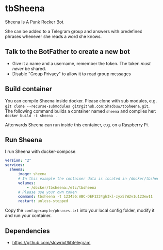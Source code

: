 # tbSheena

Sheena Is A Punk Rocker Bot. 

She can be added to a Telegram group and answers with predefined phrases whenever she reads a word she knows.


## Talk to the BotFather to create a new bot

- Give it a name and a username, remember the token. The token *must never* be shared.
- Disable "Group Privacy" to allow it to read group messages

## Build container

You can compile Sheena inside docker. Please clone with sub modules, e.g. `git clone --recurse-submodules git@github.com:Shadouw/tbSheena.git`. 
The following command builds a container named ```sheena``` and compiles her:
```docker build -t sheena .```

Afterwards Sheena can run inside this container, e.g. on a Raspberry Pi.

## Run Sheena

I run Sheena with docker-compose:

```yaml
version: "2"
services:
  sheena:
      image: sheena
      # In this example the container data is located in /docker/tbsheena
      volumes:
          - /docker/tbsheena:/etc/tbsheena
      # Please use your own token
      command: tbsheena -t 123456:ABC-DEF1234ghIkl-zyx57W2v1u123ew11
      restart: unless-stopped
```

Copy the ```configexample/phrases.txt``` into your local config folder, modify it and run your container.

## Dependencies
 - https://github.com/slowriot/libtelegram
